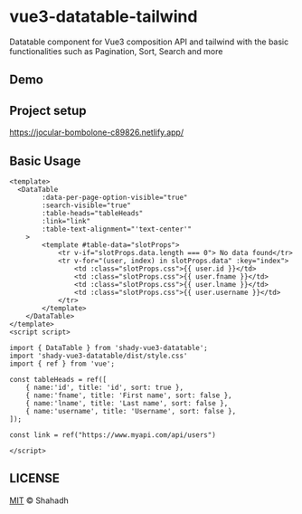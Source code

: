 # vue3-datatable-tailwind

Datatable component for Vue3 composition API and tailwind with the basic functionalities such as Pagination, Sort, Search and more


## Demo


## Project setup
https://jocular-bombolone-c89826.netlify.app/


## Basic Usage
```
<template>
  <DataTable 
        :data-per-page-option-visible="true"
        :search-visible="true" 
        :table-heads="tableHeads"
        :link="link"
        :table-text-alignment="'text-center'"
    > 
        <template #table-data="slotProps">
            <tr v-if="slotProps.data.length === 0"> No data found</tr>
            <tr v-for="(user, index) in slotProps.data" :key="index">
                <td :class="slotProps.css">{{ user.id }}</td>
                <td :class="slotProps.css">{{ user.fname }}</td>
                <td :class="slotProps.css">{{ user.lname }}</td>
                <td :class="slotProps.css">{{ user.username }}</td>
            </tr>
        </template>
    </DataTable>
</template>
<script script>

import { DataTable } from 'shady-vue3-datatable';
import 'shady-vue3-datatable/dist/style.css'
import { ref } from 'vue';

const tableHeads = ref([
    { name:'id', title: 'id', sort: true },
    { name:'fname', title: 'First name', sort: false },
    { name:'lname', title: 'Last name', sort: false },
    { name:'username', title: 'Username', sort: false },
]);

const link = ref("https://www.myapi.com/api/users")

</script>
```


## LICENSE

[MIT](https://choosealicense.com/licenses/mit/) © Shahadh